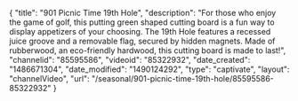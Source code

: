 {
    "title": "901 Picnic Time 19th Hole",
    "description": "For those who enjoy the game of golf, this putting green shaped cutting board is a fun way to display appetizers of your choosing. The 19th Hole features a recessed juice groove and a removable flag, secured by hidden magnets. Made of rubberwood, an eco-friendly hardwood, this cutting board is made to last!",
    "channelid": "85595586",
    "videoid": "85322932",
    "date_created": "1486671304",
    "date_modified": "1490124292",
    "type": "captivate",
    "layout": "channelVideo",
    "url": "\/seasonal\/901-picnic-time-19th-hole\/85595586-85322932"
}